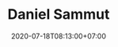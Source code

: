 ---
title     : "Daniel Sammut"
thumbnail : "daniel-sammut"
address   : "https://danielsammut.com"
sitemap   : false
date      : 2020-07-18T08:13:00+07:00
---
